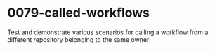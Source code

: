 # 0079-called-workflows
Test and demonstrate various scenarios for calling a workflow from a different repository belonging to the same owner
